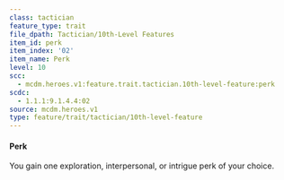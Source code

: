 ```yaml
---
class: tactician
feature_type: trait
file_dpath: Tactician/10th-Level Features
item_id: perk
item_index: '02'
item_name: Perk
level: 10
scc:
  - mcdm.heroes.v1:feature.trait.tactician.10th-level-feature:perk
scdc:
  - 1.1.1:9.1.4.4:02
source: mcdm.heroes.v1
type: feature/trait/tactician/10th-level-feature
---
```


#### Perk

You gain one exploration, interpersonal, or intrigue perk of your choice.
